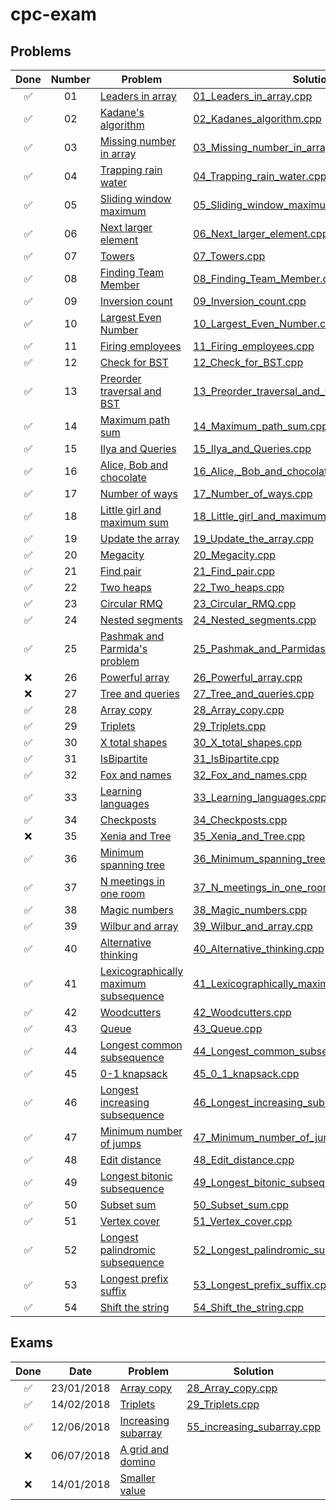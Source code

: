 # cpc-exam

Problems
---------------

| Done | Number | Problem | Solution |
|:----:|:------:| ------- | -------- |
| ✅ | 01 | [Leaders in array](http://practice.geeksforgeeks.org/problems/leaders-in-an-array/0) | [01_Leaders_in_array.cpp](01_Leaders_in_array/01_Leaders_in_array.cpp) |
| ✅ | 02 | [Kadane's algorithm](http://practice.geeksforgeeks.org/problems/kadanes-algorithm/0) | [02_Kadanes_algorithm.cpp](02_Kadanes_algorithm/02_Kadanes_algorithm.cpp) |
| ✅ | 03 | [Missing number in array](http://practice.geeksforgeeks.org/problems/missing-number-in-array/0) | [03_Missing_number_in_array.cpp](03_Missing_number_in_array/03_Missing_number_in_array.cpp) |
| ✅ | 04 | [Trapping rain water](http://practice.geeksforgeeks.org/problems/trapping-rain-water/0) | [04_Trapping_rain_water.cpp](04_Trapping_rain_water/04_Trapping_rain_water.cpp) |
| ✅ | 05 | [Sliding window maximum](http://practice.geeksforgeeks.org/problems/maximum-of-all-subarrays-of-size-k/0) | [05_Sliding_window_maximum.cpp](05_Sliding_window_maximum/05_Sliding_window_maximum.cpp) |
| ✅ | 06 | [Next larger element](http://practice.geeksforgeeks.org/problems/next-larger-element/0) | [06_Next_larger_element.cpp](06_Next_larger_element/06_Next_larger_element.cpp) |
| ✅ | 07 | [Towers](http://codeforces.com/problemset/problem/37/A?locale=en) | [07_Towers.cpp](07_Towers/07_Towers.cpp) |
| ✅ | 08 | [Finding Team Member](http://codeforces.com/problemset/problem/579/B?locale=en) | [08_Finding_Team_Member.cpp](08_Finding_Team_Member/08_Finding_Team_Member.cpp) |
| ✅ | 09 | [Inversion count](http://www.spoj.com/problems/INVCNT/) | [09_Inversion_count.cpp](09_Inversion_count/09_Inversion_count.cpp) |
| ✅ | 10 | [Largest Even Number](http://practice.geeksforgeeks.org/problems/largest-even-number/0) | [10_Largest_Even_Number.cpp](10_Largest_Even_Number/10_Largest_Even_Number.cpp) |
| ✅ | 11 | [Firing employees](http://practice.geeksforgeeks.org/problems/firing-employees/0) | [11_Firing_employees.cpp](11_Firing_employees/11_Firing_employees.cpp) |
| ✅ | 12 | [Check for BST](http://practice.geeksforgeeks.org/problems/check-for-bst/1) | [12_Check_for_BST.cpp](12_Check_for_BST/12_Check_for_BST.cpp) |
| ✅ | 13 | [Preorder traversal and BST](http://practice.geeksforgeeks.org/problems/preorder-traversal-and-bst/0) | [13_Preorder_traversal_and_BST.cpp](13_Preorder_traversal_and_BST/13_Preorder_traversal_and_BST.cpp) |
| ✅ | 14 | [Maximum path sum](http://practice.geeksforgeeks.org/problems/maximum-path-sum/1) | [14_Maximum_path_sum.cpp](14_Maximum_path_sum/14_Maximum_path_sum.cpp) |
| ✅ | 15 | [Ilya and Queries](http://codeforces.com/problemset/problem/313/B?locale=en) | [15_Ilya_and_Queries.cpp](15_Ilya_and_Queries/15_Ilya_and_Queries.cpp) |
| ✅ | 16 | [Alice, Bob and chocolate](http://codeforces.com/problemset/problem/6/C?locale=en) | [16_Alice,_Bob_and_chocolate.cpp](16_Alice,_Bob_and_chocolate/16_Alice,_Bob_and_chocolate.cpp) |
| ✅ | 17 | [Number of ways](http://codeforces.com/problemset/problem/466/C?locale=en) | [17_Number_of_ways.cpp](17_Number_of_ways/17_Number_of_ways.cpp) |
| ✅ | 18 | [Little girl and maximum sum](http://codeforces.com/problemset/problem/276/C?locale=en) | [18_Little_girl_and_maximum_sum.cpp](18_Little_girl_and_maximum_sum/18_Little_girl_and_maximum_sum.cpp) |
| ✅ | 19 | [Update the array](http://www.spoj.com/problems/UPDATEIT/) | [19_Update_the_array.cpp](19_Update_the_array/19_Update_the_array.cpp) |
| ✅ | 20 | [Megacity](http://codeforces.com/problemset/problem/424/B?locale=en) | [20_Megacity.cpp](20_Megacity/20_Megacity.cpp) |
| ✅ | 21 | [Find pair](http://codeforces.com/problemset/problem/160/C?locale=en) | [21_Find_pair.cpp](21_Find_pair/21_Find_pair.cpp) |
| ✅ | 22 | [Two heaps](http://codeforces.com/problemset/problem/353/B?locale=en) | [22_Two_heaps.cpp](22_Two_heaps/22_Two_heaps.cpp) |
| ✅ | 23 | [Circular RMQ](http://codeforces.com/problemset/problem/52/C) | [23_Circular_RMQ.cpp](23_Circular_RMQ/23_Circular_RMQ.cpp) |
| ✅ | 24 | [Nested segments](http://codeforces.com/problemset/problem/652/D?locale=en) | [24_Nested_segments.cpp](24_Nested_segments/24_Nested_segments.cpp) |
| ✅ | 25 | [Pashmak and Parmida's problem](http://codeforces.com/problemset/problem/459/D?locale=en) | [25_Pashmak_and_Parmidas_problem.cpp](25_Pashmak_and_Parmidas_problem/25_Pashmak_and_Parmidas_problem.cpp) |
| ❌ | 26 | [Powerful array](http://codeforces.com/contest/86/problem/D) | [26_Powerful_array.cpp](26_Powerful_array/26_Powerful_array.cpp) |
| ❌ | 27 | [Tree and queries](http://codeforces.com/contest/375/problem/D) | [27_Tree_and_queries.cpp](27_Tree_and_queries/27_Tree_and_queries.cpp) |
| ✅ | 28 | [Array copy](https://github.com/rossanoventurini/CompetitiveProgramming/blob/master/Exams/Text23012018.pdf) | [28_Array_copy.cpp](28_Array_copy/28_Array_copy.cpp) |
| ✅ | 29 | [Triplets](https://github.com/rossanoventurini/CompetitiveProgramming/blob/master/Exams/Text14022018.pdf) | [29_Triplets.cpp](29_Triplets/29_Triplets.cpp) |
| ✅ | 30 | [X total shapes](http://practice.geeksforgeeks.org/problems/x-total-shapes/0) | [30_X_total_shapes.cpp](30_X_total_shapes/30_X_total_shapes.cpp) |
| ✅ | 31 | [IsBipartite](http://practice.geeksforgeeks.org/problems/bipartite-graph/1) | [31_IsBipartite.cpp](31_IsBipartite/31_IsBipartite.cpp) |
| ✅ | 32 | [Fox and names](http://codeforces.com/problemset/problem/510/C?locale=en) | [32_Fox_and_names.cpp](32_Fox_and_names/32_Fox_and_names.cpp) |
| ✅ | 33 | [Learning languages](http://codeforces.com/problemset/problem/277/A?locale=en) | [33_Learning_languages.cpp](33_Learning_languages/33_Learning_languages.cpp) |
| ✅ | 34 | [Checkposts](http://codeforces.com/problemset/problem/427/C?locale=en) | [34_Checkposts.cpp](34_Checkposts/34_Checkposts.cpp) |
| ❌ | 35 | [Xenia and Tree](http://codeforces.com/problemset/problem/342/E?locale=en) | [35_Xenia_and_Tree.cpp](35_Xenia_and_Tree/35_Xenia_and_Tree.cpp) |
| ✅ | 36 | [Minimum spanning tree](http://www.spoj.com/problems/MST/) | [36_Minimum_spanning_tree.cpp](36_Minimum_spanning_tree/36_Minimum_spanning_tree.cpp) |
| ✅ | 37 | [N meetings in one room](http://practice.geeksforgeeks.org/problems/n-meetings-in-one-room/0) | [37_N_meetings_in_one_room.cpp](37_N_meetings_in_one_room/37_N_meetings_in_one_room.cpp) |
| ✅ | 38 | [Magic numbers](http://codeforces.com/problemset/problem/320/A?locale=en) | [38_Magic_numbers.cpp](38_Magic_numbers/38_Magic_numbers.cpp) |
| ✅ | 39 | [Wilbur and array](http://codeforces.com/problemset/problem/596/B?locale=en) | [39_Wilbur_and_array.cpp](39_Wilbur_and_array/39_Wilbur_and_array.cpp) |
| ✅ | 40 | [Alternative thinking](http://codeforces.com/problemset/problem/603/A?locale=en) | [40_Alternative_thinking.cpp](40_Alternative_thinking/40_Alternative_thinking.cpp) |
| ✅ | 41 | [Lexicographically maximum subsequence](http://codeforces.com/problemset/problem/196/A?locale=en) | [41_Lexicographically_maximum_subsequence.cpp](41_Lexicographically_maximum_subsequence/41_Lexicographically_maximum_subsequence.cpp) |
| ✅ | 42 | [Woodcutters](http://codeforces.com/contest/545/problem/C?locale=en) | [42_Woodcutters.cpp](42_Woodcutters/42_Woodcutters.cpp) |
| ✅ | 43 | [Queue](http://codeforces.com/problemset/problem/141/C?locale=en) | [43_Queue.cpp](43_Queue/43_Queue.cpp) |
| ✅ | 44 | [Longest common subsequence](https://practice.geeksforgeeks.org/problems/longest-common-subsequence/0) | [44_Longest_common_subsequence.cpp](44_Longest_common_subsequence/44_Longest_common_subsequence.cpp) |
| ✅ | 45 | [0-1 knapsack](http://www.practice.geeksforgeeks.org/problem-page.php?pid=909) | [45_0_1_knapsack.cpp](45_0_1_knapsack/45_0_1_knapsack.cpp) |
| ✅ | 46 | [Longest increasing subsequence](https://practice.geeksforgeeks.org/problems/longest-increasing-subsequence/0) | [46_Longest_increasing_subsequence.cpp](46_Longest_increasing_subsequence/46_Longest_increasing_subsequence.cpp) |
| ✅ | 47 | [Minimum number of jumps](https://practice.geeksforgeeks.org/problems/minimum-number-of-jumps/0) | [47_Minimum_number_of_jumps.cpp](47_Minimum_number_of_jumps/47_Minimum_number_of_jumps.cpp) |
| ✅ | 48 | [Edit distance](https://practice.geeksforgeeks.org/problems/edit-distance/0) | [48_Edit_distance.cpp](48_Edit_distance/48_Edit_distance.cpp) |
| ✅ | 49 | [Longest bitonic subsequence](https://practice.geeksforgeeks.org/problems/longest-bitonic-subsequence/0) | [49_Longest_bitonic_subsequence.cpp](49_Longest_bitonic_subsequence/49_Longest_bitonic_subsequence.cpp) |
| ✅ | 50 | [Subset sum](https://practice.geeksforgeeks.org/problems/subset-sum-problem/0) | [50_Subset_sum.cpp](50_Subset_sum/50_Subset_sum.cpp) |
| ✅ | 51 | [Vertex cover](http://www.spoj.com/problems/PT07X/) | [51_Vertex_cover.cpp](51_Vertex_cover/51_Vertex_cover.cpp) |
| ✅ | 52 | [Longest palindromic subsequence](https://practice.geeksforgeeks.org/problems/longest-palindromic-subsequence/0) | [52_Longest_palindromic_subsequence.cpp](52_Longest_palindromic_subsequence/52_Longest_palindromic_subsequence.cpp) |
| ✅ | 53 | [Longest prefix suffix](https://practice.geeksforgeeks.org/problems/longest-prefix-suffix/0) | [53_Longest_prefix_suffix.cpp](53_Longest_prefix_suffix/53_Longest_prefix_suffix.cpp) |
| ✅ | 54 | [Shift the string](https://www.codechef.com/problems/TASHIFT) | [54_Shift_the_string.cpp](54_Shift_the_string/54_Shift_the_string.cpp) |


Exams
---------------
| Done | Date       | Problem                                                                                                              | Solution |
|:----:|:----------:| -------------------------------------------------------------------------------------------------------------------- | -------- |
|  ✅  | 23/01/2018 | [Array copy](https://github.com/rossanoventurini/CompetitiveProgramming/blob/master/Exams/Text23012018.pdf)          | [28_Array_copy.cpp](28_Array_copy/28_Array_copy.cpp) |
|  ✅  | 14/02/2018 | [Triplets](https://github.com/rossanoventurini/CompetitiveProgramming/blob/master/Exams/Text14022018.pdf)            | [29_Triplets.cpp](29_Triplets/29_Triplets.cpp)       |
|  ✅  | 12/06/2018 | [Increasing subarray](https://github.com/rossanoventurini/CompetitiveProgramming/blob/master/Exams/Text12062018.pdf) | [55_increasing_subarray.cpp](55_increasing_subarray/55_increasing_subarray.cpp)     |
|  ❌  | 06/07/2018 | [A grid and domino](https://github.com/rossanoventurini/CompetitiveProgramming/blob/master/Exams/Text06072018.pdf)   | []()     |
|  ❌  | 14/01/2018 | [Smaller value](https://github.com/rossanoventurini/CompetitiveProgramming/blob/master/Exams/Text14012019.pdf)       | []()     |
